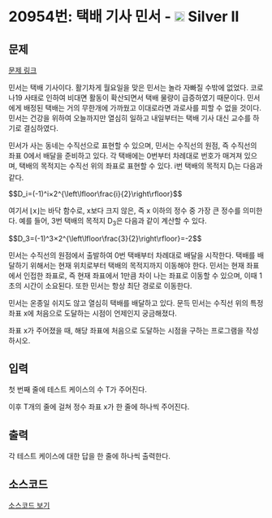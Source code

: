 # 20954번: 택배 기사 민서 - <img src="https://static.solved.ac/tier_small/9.svg" style="height:20px" /> Silver II

<!-- performance -->

<!-- 문제 제출 후 깃허브에 푸시를 했을 때 제출한 코드의 성능이 입력될 공간입니다.-->

<!-- end -->

## 문제

[문제 링크](https://boj.kr/20954)


<p>민서는 택배 기사이다. 활기차게 월요일을 맞은 민서는 놀라 자빠질 수밖에 없었다. 코로나19 사태로 인하여 비대면 활동이 확산되면서 택배 물량이 급증하였기 때문이다. 민서에게 배정된 택배는 거의 무한개에 가까웠고 이대로라면 과로사를 피할 수 없을 것이다. 민서는 건강을 위하여 오늘까지만 열심히 일하고 내일부터는 택배 기사 대신 교수를 하기로 결심하였다.</p>

<p>민서가 사는 동네는 수직선으로 표현할 수 있으며, 민서는 수직선의 원점, 즉 수직선의 좌표 0에서 배달을 준비하고 있다. 각 택배에는 0번부터 차례대로 번호가 매겨져 있으며, 택배의 목적지는 수직선 위의 좌표로 표현할 수 있다. i번 택배의 목적지 D<sub>i</sub>는 다음과 같다.</p>

<p>$$D_i=(-1)^i×2^{\left\lfloor\frac{i}{2}\right\rfloor}$$</p>

<p>여기서 ⌊x⌋는 바닥 함수로, x보다 크지 않은, 즉 x 이하의 정수 중 가장 큰 정수를 의미한다. 예를 들어, 3번 택배의 목적지 D<sub>3</sub>은 다음과 같이 계산할 수 있다.</p>

<p>$$D_3=(-1)^3×2^{\left\lfloor\frac{3}{2}\right\rfloor}=-2$$</p>

<p>민서는 수직선의 원점에서 출발하여 0번 택배부터 차례대로 배달을 시작한다. 택배를 배달하기 위해서는 현재 위치로부터 택배의 목적지까지 이동해야 한다. 민서는 현재 좌표에서 인접한 좌표로, 즉 현재 좌표에서 1만큼 차이 나는 좌표로 이동할 수 있으며, 이때 1초의 시간이 소요된다. 또한 민서는 항상 최단 경로로 이동한다.</p>

<p>민서는 온종일 쉬지도 않고 열심히 택배를 배달하고 있다. 문득 민서는 수직선 위의 특정 좌표 x에 처음으로 도달하는 시점이 언제인지 궁금해졌다.</p>

<p>좌표 x가 주어졌을 때, 해당 좌표에 처음으로 도달하는 시점을 구하는 프로그램을 작성하시오.</p>



## 입력


<p>첫 번째 줄에 테스트 케이스의 수 T가 주어진다.</p>

<p>이후 T개의 줄에 걸쳐 정수 좌표 x가 한 줄에 하나씩 주어진다.</p>



## 출력


<p>각 테스트 케이스에 대한 답을 한 줄에 하나씩 출력한다.</p>



## 소스코드

[소스코드 보기](택배%20기사%20민서.cpp)